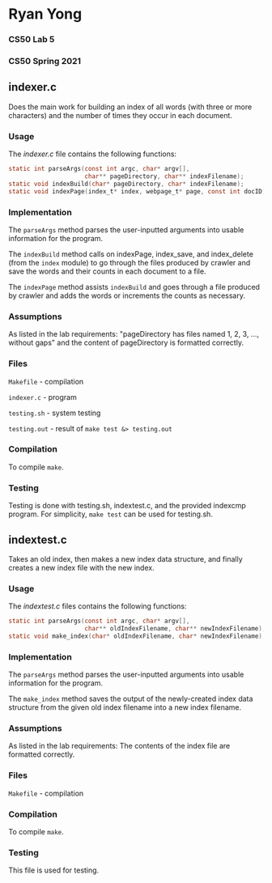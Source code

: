 # Ryan Yong
### CS50 Lab 5
### CS50 Spring 2021

## indexer.c

Does the main work for building an index of all words (with three or more
characters) and the number of times they occur in each document.

### Usage

The *indexer.c* file contains the following functions:

```c
static int parseArgs(const int argc, char* argv[],
                     char** pageDirectory, char** indexFilename);
static void indexBuild(char* pageDirectory, char* indexFilename);
static void indexPage(index_t* index, webpage_t* page, const int docID);
```

### Implementation

The `parseArgs` method parses the user-inputted arguments into usable
information for the program.

The `indexBuild` method calls on indexPage, index_save, and index_delete
(from the `index` module) to go through the files produced by crawler and
save the words and their counts in each document to a file.

The `indexPage` method assists `indexBuild` and goes through a file produced by
crawler and adds the words or increments the counts as necessary.

### Assumptions

As listed in the lab requirements:
"pageDirectory has files named 1, 2, 3, ..., without gaps" and the content of
pageDirectory is formatted correctly.

### Files

`Makefile` - compilation

`indexer.c` - program

`testing.sh` - system testing

`testing.out` - result of `make test &> testing.out`

### Compilation

To compile `make`.

### Testing

Testing is done with testing.sh, indextest.c, and the provided indexcmp
program.
For simplicity, `make test` can be used for testing.sh.


## indextest.c

Takes an old index, then makes a new index data structure, and finally creates
a new index file with the new index.

### Usage

The *indextest.c* files contains the following functions:

```c
static int parseArgs(const int argc, char* argv[],
                     char** oldIndexFilename, char** newIndexFilename);
static void make_index(char* oldIndexFilename, char* newIndexFilename);
```

### Implementation

The `parseArgs` method parses the user-inputted arguments into usable
information for the program.

The `make_index` method saves the output of the newly-created index data
structure from the given old index filename into a new index filename.

### Assumptions

As listed in the lab requirements:
The contents of the index file are formatted correctly.

### Files

`Makefile` - compilation

### Compilation

To compile `make`.

### Testing

This file is used for testing.